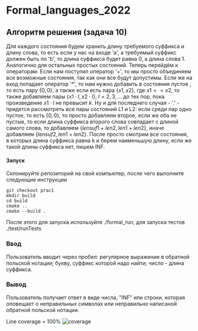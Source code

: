 # Formal_languages_2022
## Алгоритм решения (задача 10)
Для каждого состояния будем хранить длину требуемого суффикса и длину слова, то есть если у нас на входе 'a', а требуемый суффикс должен быть по 'b', то длина суффикса будет равна $0$, а длина слова $1$. Аналогично для остальных простых состояний. Теперь перейдём к операторам. Если нам поступил оператор '+', то мы просто объединяем все возможные состояния, так как они все будут допустимы. Если же на вход попадает оператор '*', то нам нужно добавить в состояния пустое , то есть пару $\lbrace 0, 0\rbrace$, а также если есть пара $\lbrace x1, x2\rbrace$, где $x1==x2$, то также добавляем пары $\lbrace x1 \cdot l, x2 \cdot l \rbrace$, $l= 2, 3,\ldots$ до тех пор, пока произведение $x1 \cdot l$ не превысит $k$. Ну и  для последнего случая - '.' - придется рассмотреть все пары состояний L1 и L2: если среди пар одно пустое, то есть $\lbrace 0, 0\rbrace$, то просто добавляем второе, если же оба не пустые, то если длина суффикса второго слова совпадает с длиной самого слова, то добавляем $\lbrace lensuf1 + len2, len1 + len2\rbrace$, иначе добавляем $\lbrace lensuf2, len1 + len2\rbrace$. После просто смотрим все состояния, в которых длина суффикса равна k и берем наименьшую длину, если же такой длины суффикса нет, пишем INF.

#### Запуск
Склонируйте репозиторий на свой компьютер, после чего выполните следующие инструкции
```shell script
git checkout prac1
mkdir build
cd build
cmake ..
cmake --build .
```
После этого для запуска используйте ./formal_run, для запуска тестов ./test/runTests


### Ввод
Пользователь вводит через пробел: регулярное выражение в обратной польской нотации; букву, суффикс которой надо найти; число - длина суффикса.
### Вывод
Пользователь получает ответ в виде числа, "INF" или строки, которая оповещает о неправильных символах или неправильно написаной обратной польской нотации.

Line coverage = 100%
![coverage](https://user-images.githubusercontent.com/79002842/194713180-ef04b388-7c4a-462d-b644-55fb9d7575e7.jpg)
